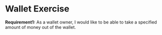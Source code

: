 # Wallet Exercise
**Requirement1:** As a wallet owner, I would like to be able to take a specified amount of money out of the wallet.
